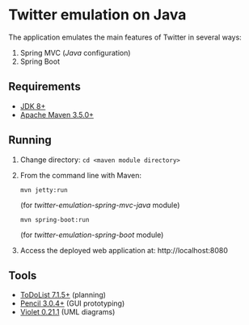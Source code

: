 # Twitter emulation on Java

The application emulates the main features of Twitter in several ways:

1. Spring MVC (*Java* configuration)
1. Spring Boot

## Requirements

* [JDK 8+](http://www.oracle.com/technetwork/java/javase/downloads/index.html)
* [Apache Maven 3.5.0+](https://maven.apache.org/download.cgi)

## Running

1. Change directory:
    `cd <maven module directory>`

1. From the command line with Maven:

    `mvn jetty:run`

    (for *twitter-emulation-spring-mvc-java* module)

    `mvn spring-boot:run`

    (for *twitter-emulation-spring-boot* module)

1. Access the deployed web application at: http://localhost:8080

## Tools

* [ToDoList 7.1.5+](http://www.abstractspoon.com) (planning)
* [Pencil 3.0.4+](https://pencil.evolus.vn) (GUI prototyping)
* [Violet 0.21.1](http://violet.sourceforge.net) (UML diagrams)